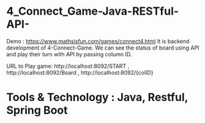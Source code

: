 # 4_Connect_Game-Java-RESTful-API-
Demo : https://www.mathsisfun.com/games/connect4.html
It is backend development of 4-Connect-Game. We can see the status of board using API and play their turn with API by passing column ID.

URL to Play game:
http://localhost:8092/START  ,
http://localhost:8092/Board  ,
http://localhost:8092/{colID}

# Tools & Technology : Java, Restful, Spring Boot
